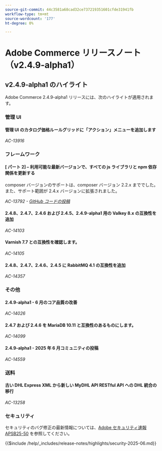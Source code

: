 ```yaml
---
source-git-commit: 44c3581a68cad32ce737219351601cfde31941fb
workflow-type: tm+mt
source-wordcount: '177'
ht-degree: 0%

---
```

# Adobe Commerce リリースノート（v2.4.9-alpha1）

## v2.4.9-alpha1 のハイライト

Adobe Commerce 2.4.9-alpha1 リリースには、次のハイライトが適用されます。

### 管理 UI

#### 管理 UI のカタログ価格ルールグリッドに「アクション」メニューを追加します

_AC-13916_

### フレームワーク

#### [ パート 2] – 利用可能な最新バージョンで、すべての js ライブラリと npm 依存関係を更新する

composer バージョンのサポートは、composer バージョン 2.2.x まででした。 また、サポート範囲が 2.4.x バージョンに拡張されました。

_AC-13792 - [GitHub コードの投稿 ](https://github.com/magento/magento2/commit/19844aa0)_

#### 2.4.8、2.4.7、2.4.6 および 2.4.5、2.4.9-alpha1 用の Valkey 8.x の互換性を追加

_AC-14103_

#### Varnish 7.7 との互換性を確認します。

_AC-14105_

#### 2.4.8、2.4.7、2.4.6、2.4.5 に RabbitMQ 4.1 の互換性を追加

_AC-14357_

### その他

#### 2.4.9-alpha1 - 6 月のコア品質の改善

_AC-14026_

#### 2.4.7 および 2.4.6 を MariaDB 10.11 と互換性のあるものにします。

_AC-14099_

#### 2.4.9-alpha1 - 2025 年 6 月コミュニティの投稿

_AC-14559_

### 送料

#### 古い DHL Express XML から新しい MyDHL API RESTful API への DHL 統合の移行

_AC-13258_

### セキュリティ

セキュリティのバグ修正の最新情報については、[Adobe セキュリティ速報 APSB25-50](https://helpx.adobe.com/security/products/magento/apsb25-50.html) を参照してください。

{{$include /help/_includes/release-notes/highlights/security-2025-06.md}}
